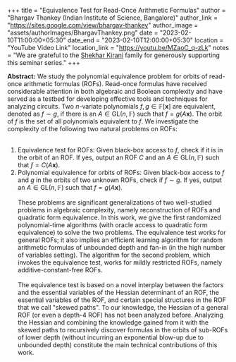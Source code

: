 +++
title = "Equivalence Test for Read-Once Arithmetic Formulas"
author = "Bhargav Thankey (Indian Institute of Science, Bangalore)"
author_link = "https://sites.google.com/view/bhargav-thankey"
author_image = "assets/authorImages/BhargavThankey.png"
date = "2023-02-10T11:00:00+05:30"
date_end = "2023-02-10T12:00:00+05:30"
location = "YouTube Video Link"
location_link = "https://youtu.be/MZaoC_q-zLk"
notes = "We are grateful to the <a href = "https://www.accel.com/people/shekhar-kirani" target= "_blank">Shekhar Kirani</a> family for generously supporting this seminar series."
+++

<b>Abstract:</b>
We study the polynomial equivalence problem for orbits of read-once arithmetic formulas (ROFs). Read-once formulas have
received considerable attention in both algebraic and Boolean complexity and have served as a testbed for developing
effective tools and techniques for analyzing circuits. Two $n$-variate polynomials $f, g \in \mathbb{F}[\mathbf{x}]$
are equivalent, denoted as $f \sim g$, if there is an $A \in \mathrm{GL}(n, \mathbb{F})$ such that $f = g(A\mathbf{x})$.
The orbit of $f$ is the set of all polynomials equivalent to $f$. We investigate the complexity of the following two
natural problems on ROFs:
<br><br>
1. Equivalence test for ROFs: Given black-box access to $f$, check if it is in the orbit of an ROF. If yes,
output an ROF $C$ and an $A \in \mathrm{GL}(n, \mathbb{F})$ such that $f = C(A\mathbf{x})$.<br>
2. Polynomial equivalence for orbits of ROFs: Given black-box access to $f$ and $g$ in the orbits of two unknown ROFs,
check if $f \sim g$. If yes, output an $A \in \mathrm{GL}(n, \mathbb{F})$ such that $f = g(A\mathbf{x})$.
<br><br>
These problems are significant generalizations of two well-studied problems in algebraic complexity, namely
reconstruction of ROFs and quadratic form equivalence. In this work, we give the first randomized polynomial-time
algorithms (with oracle access to quadratic form equivalence) to solve the two problems. The equivalence test works
for general ROFs; it also implies an efficient learning algorithm for random arithmetic formulas of unbounded depth
and fan-in (in the high number of variables setting). The algorithm for the second problem, which invokes the
equivalence test, works for mildly restricted ROFs, namely additive-constant-free ROFs.
<br><br>
The equivalence test is based on a novel interplay between the factors and the essential variables of the Hessian
determinant of an ROF, the essential variables of the ROF, and certain special structures in the ROF that we call
"skewed paths". To our knowledge, the Hessian of a general ROF (or even a depth-4 ROF) has not been analyzed before.
Analyzing the Hessian and combining the knowledge gained from it with the skewed paths to recursively discover
formulas in the orbits of sub-ROFs of lower depth (without incurring an exponential blow-up due to unbounded depth)
constitute the main technical contributions of this work.